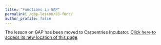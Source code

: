 ```yaml
---
title: "Functions in GAP"
permalink: /gap-lesson/03-func/
author_profile: false
---
```


The lesson on GAP has been moved to Carpentries Incubator.
[Click here to access its new location of this page](https://carpentries-incubator.github.io/gap-lesson/03-func/).
